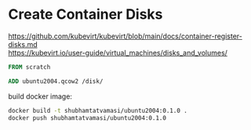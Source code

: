 # Create Container Disks

https://github.com/kubevirt/kubevirt/blob/main/docs/container-register-disks.md \
https://kubevirt.io/user-guide/virtual_machines/disks_and_volumes/

```Dockerfile
FROM scratch

ADD ubuntu2004.qcow2 /disk/
```

build docker image:
```bash
docker build -t shubhamtatvamasi/ubuntu2004:0.1.0 .
docker push shubhamtatvamasi/ubuntu2004:0.1.0
```
